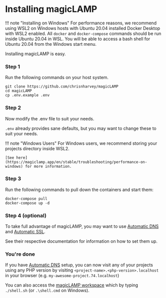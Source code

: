 # Installing magicLAMP

!!! note "Installing on Windows"
    For performance reasons, we recommend using WSL2 on Windows hosts with Ubuntu 20.04 installed
    Docker Desktop with WSL2 enabled. All `docker` and `docker-compose` commands should be run inside
    Ubuntu 20.04 in WSL. You will be able to access a bash shell for Ubuntu 20.04 from the Windows
    start menu.

Installing magicLAMP is easy.

### Step 1

Run the following commands on your host system.

```
git clone https://github.com/chrisnharvey/magicLAMP
cd magicLAMP
cp .env.example .env
```

### Step 2

Now modify the .env file to suit your needs.

`.env` already provides sane defaults, but you may want to change these to suit
your needs.

!!! note "Windows Users"
    For Windows users, we recommend storing your projects directory inside WSL2.

    [See here](https://magiclamp.app/en/stable/troubleshooting/performance-on-windows) for more information.

### Step 3

Run the following commands to pull down the containers and start them:

```
docker-compose pull
docker-compose up -d
```

### Step 4 (optional)

To take full advantage of magicLAMP, you may want to use [Automatic DNS](/automatic-dns)
and [Automatic SSL](https://magiclamp.app/en/stable/automatic-ssl).

See their respective documentation for information on how to set them up.

### You're done

If you have [Automatic DNS](https://magiclamp.app/en/stable/automatic-dns) setup, you can now visit any of your projects
using any PHP version by visiting `<project-name>.<php-version>.localhost` in your browser
(e.g. `my-awesome-project.74.localhost`)

You can also access the [magicLAMP workspace](https://magiclamp.app/en/stable/workspace) which by typing `./shell.sh`
(or `.\shell.cmd` on Windows).